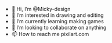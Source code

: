 - 👋 Hi, I’m @Micky-design
- 👀 I’m interested in drawing and editing
- 🌱 I’m currently learning making games 
- 💞️ I’m looking to collaborate on anything 
- 📫 How to reach me pixilart.com 

